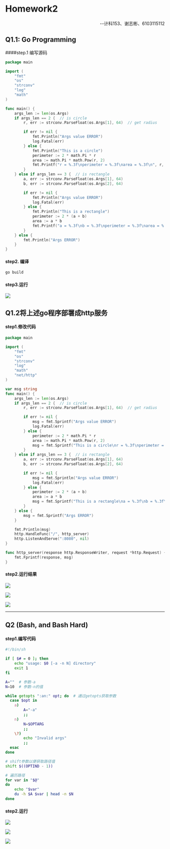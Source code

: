 # Homework2

<p style="text-align: right">--计科153、谢志彬、6103115112</p>



## Q1.1: Go Programming



####step.1 编写源码

```go
package main

import (
    "fmt"
    "os"
    "strconv"
    "log"
    "math"
)

func main() {
    args_len := len(os.Args)
    if args_len == 2 {  // is circle
        r, err := strconv.ParseFloat(os.Args[1], 64)  // get radius

        if err != nil {
            fmt.Println("Args value ERROR")
            log.Fatal(err)
        } else {
            fmt.Println("This is a circle")
            perimeter := 2 * math.Pi * r
            area := math.Pi * math.Pow(r, 2)
            fmt.Printf("r = %.3f\nperimeter = %.3f\narea = %.3f\n", r, perimeter, area)
        }
    } else if args_len == 3 {  // is rectangle
        a, err := strconv.ParseFloat(os.Args[1], 64)
        b, err := strconv.ParseFloat(os.Args[2], 64)

        if err != nil {
            fmt.Println("Args value ERROR")
            log.Fatal(err)
        } else {
            fmt.Println("This is a rectangle")
            perimeter := 2 * (a + b)
            area := a * b
            fmt.Printf("a = %.3f\nb = %.3f\nperimeter = %.3f\narea = %.3f\n", a, b, perimeter, area)
        }
    } else {
        fmt.Println("Args ERROR")
    }
}
```



#### step2. 编译

```bash
go build
```



#### step3.运行

![](/home/siliconx/Pictures/Screenshot-from-2018-04-24-02-21-34.png)





## Q1.2将上述go程序部署成http服务

#### step1.修改代码

```go
package main

import (
    "fmt"
    "os"
    "strconv"
    "log"
    "math"
    "net/http"
)

var msg string
func main() {
    args_len := len(os.Args)
    if args_len == 2 {  // is circle
        r, err := strconv.ParseFloat(os.Args[1], 64)  // get radius

        if err != nil {
            msg = fmt.Sprintf("Args value ERROR")
            log.Fatal(err)
        } else {
            perimeter := 2 * math.Pi * r
            area := math.Pi * math.Pow(r, 2)
            msg = fmt.Sprintf("This is a circle\nr = %.3f\nperimeter = %.3f\narea = %.3f", r, perimeter, area)
        }
    } else if args_len == 3 {  // is rectangle
        a, err := strconv.ParseFloat(os.Args[1], 64)
        b, err := strconv.ParseFloat(os.Args[2], 64)

        if err != nil {
            msg = fmt.Sprintln("Args value ERROR")
            log.Fatal(err)
        } else {
            perimeter := 2 * (a + b)
            area := a * b
            msg = fmt.Sprintf("This is a rectangle\na = %.3f\nb = %.3f\nperimeter = %.3f\narea = %.3f", a, b, perimeter, area)
        }
    } else {
        msg = fmt.Sprintf("Args ERROR")
    }

    fmt.Println(msg)
    http.HandleFunc("/", http_server)
    http.ListenAndServe(":8080", nil)
}

func http_server(response http.ResponseWriter, request *http.Request) {
    fmt.Fprintf(response, msg)
}
```



#### step2.运行结果

![](/home/siliconx/Pictures/Screenshot-from-2018-04-24-02-22-51.png)

![](/home/siliconx/Pictures/Screenshot-from-2018-04-24-02-23-27.png)

![](/home/siliconx/Pictures/Screenshot-from-2018-04-24-02-24-02.png)





***



## Q2 (Bash, and Bash Hard)



#### step1.编写代码

```bash
#!/bin/sh

if [ $# = 0 ]; then
    echo "usage: $0 [-a -n N] directory"
    exit 1
fi

A=""  # 参数-a
N=10  # 参数-n的值

while getopts ":an:" opt; do  # 通过getopts获取参数 
  case $opt in
    a)
        A="-a"
        ;;
    n)
        N=$OPTARG
        ;;
    \?)
        echo "Invalid args"
        ;;
  esac
done

# shift参数以便获取路径值
shift $((OPTIND - 1))

# 遍历路径
for var in "$@"
do
    echo "$var"
    du -h $A $var | head -n $N
done

```



#### step2.运行

![](/home/siliconx/code/linux/imgs/Screenshot-from-2018-04-22-22-33-37.png)

![](/home/siliconx/code/linux/imgs/Screenshot-from-2018-04-22-22-34-02.png)

![](/home/siliconx/code/linux/imgs/Screenshot-from-2018-04-22-22-35-54.png)